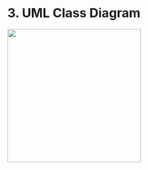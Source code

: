 



# 3. UML Class Diagram
<img src="https://github.com/a-burlacu/CSCI-3920/blob/main/Hwk2/Hwk3.png" width="300" center >